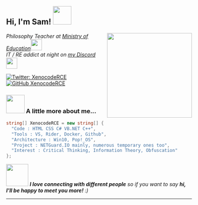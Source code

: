 <h2> Hi, I'm Sam! <img src="https://media.giphy.com/media/mGcNjsfWAjY5AEZNw6/giphy.gif" width="50"></h2>
<img align='right' src="https://media.giphy.com/media/VbnUQpnihPSIgIXuZv/giphy.gif" width="230">
<p><em>Philosophy Teacher at <a href="https://www.education.gouv.fr/">Ministry of Education</a><img src="https://media.giphy.com/media/fYSnHlufseco8Fh93Z/giphy.gif" width="30"></br>IT / RE addict at night on <a href="https://discord.gg/dhPh2h">my Discord</a><img src="https://media.giphy.com/media/WUlplcMpOCEmTGBtBW/giphy.gif" width="30"> 
</em></p>

[![Twitter: XenocodeRCE](https://img.shields.io/twitter/follow/XenocodeRCE?style=social)](https://twitter.com/XenocodeRCE)
[![GitHub XenocodeRCE](https://img.shields.io/github/followers/XenocodeRCE?label=follow&style=social)](https://github.com/XenocodeRCE)


### <img src="https://media.giphy.com/media/VgCDAzcKvsR6OM0uWg/giphy.gif" width="50"> A little more about me...  

```csharp
string[] XenocodeRCE = new string[] { 
  "Code : HTML CSS C# VB.NET C++", 
  "Tools : VS, Rider, Docker, Github", 
  "Architecture : Win10, Pop!_OS", 
  "Project : NETGuard.IO mainly, numerous temporary ones too", 
  "Interest : Critical Thinking, Information Theory, Obfuscation"
};
```

<img src="https://media.giphy.com/media/LnQjpWaON8nhr21vNW/giphy.gif" width="60"> <em><b>I love connecting with different people</b> so if you want to say <b>hi, I'll be happy to meet you more!</b> :)</em>

---
